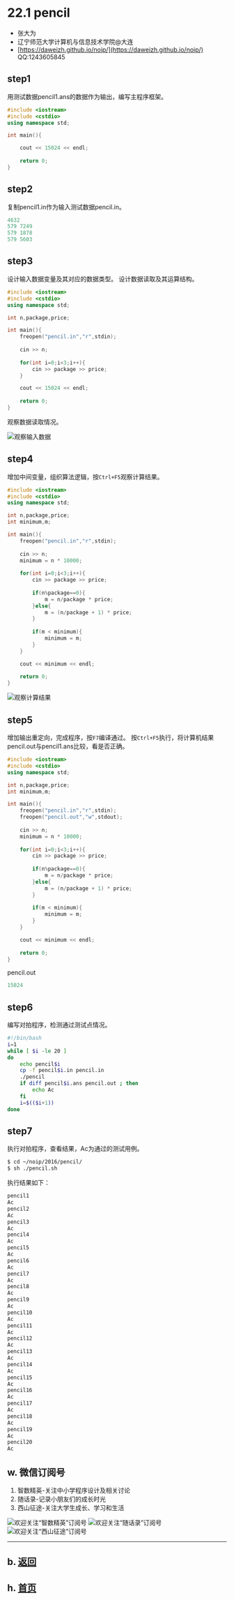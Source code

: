 # 22.1 pencil

- 张大为
- 辽宁师范大学计算机与信息技术学院@大连
- [https://daweizh.github.io/noip/](https://daweizh.github.io/noip/)  QQ:1243605845

## step1

用测试数据pencil1.ans的数据作为输出，编写主程序框架。

~~~cpp
#include <iostream>
#include <cstdio>
using namespace std;

int main(){

    cout << 15024 << endl;
    
    return 0;
}
~~~

## step2

复制pencil1.in作为输入测试数据pencil.in。

~~~cpp
4632
579 7249
579 1878
579 5603
~~~

## step3

设计输入数据变量及其对应的数据类型。
设计数据读取及其运算结构。

~~~cpp
#include <iostream>
#include <cstdio>
using namespace std;

int n,package,price;

int main(){
    freopen("pencil.in","r",stdin);
    
    cin >> n;
    
    for(int i=0;i<3;i++){
        cin >> package >> price;
    }

    cout << 15024 << endl;
    
    return 0;
}
~~~

观察数据读取情况。

![观察输入数据](var.png)

## step4

增加中间变量，组织算法逻辑，按`Ctrl+F5`观察计算结果。

~~~cpp
#include <iostream>
#include <cstdio>
using namespace std;

int n,package,price;
int minimum,m;

int main(){
    freopen("pencil.in","r",stdin);
    
    cin >> n;
    minimum = n * 10000;
    
    for(int i=0;i<3;i++){
        cin >> package >> price;
        
        if(n%package==0){
            m = n/package * price;
        }else{
            m = (n/package + 1) * price;
        }
        
        if(m < minimum){
            minimum = m;
        }
    }

    cout << minimum << endl;
    
    return 0;
}
~~~

![观察计算结果](out.png)

## step5

增加输出重定向，完成程序，按`F7`编译通过。
按`Ctrl+F5`执行，将计算机结果pencil.out与pencil1.ans比较，看是否正确。

~~~cpp
#include <iostream>
#include <cstdio>
using namespace std;

int n,package,price;
int minimum,m;

int main(){
    freopen("pencil.in","r",stdin);
    freopen("pencil.out","w",stdout);
    
    cin >> n;
    minimum = n * 10000;
    
    for(int i=0;i<3;i++){
        cin >> package >> price;
        
        if(n%package==0){
            m = n/package * price;
        }else{
            m = (n/package + 1) * price;
        }
        
        if(m < minimum){
            minimum = m;
        }
    }

    cout << minimum << endl;
    
    return 0;
}
~~~

pencil.out

~~~cpp
15024
~~~

## step6

编写对拍程序，检测通过测试点情况。

~~~sh
#!/bin/bash
i=1
while [ $i -le 20 ]
do
    echo pencil$i
    cp -f pencil$i.in pencil.in
    ./pencil
    if diff pencil$i.ans pencil.out ; then
        echo Ac
    fi
    i=$(($i+1))
done
~~~

## step7

执行对拍程序，查看结果，Ac为通过的测试用例。

~~~sh
$ cd ~/noip/2016/pencil/
$ sh ./pencil.sh
~~~

执行结果如下：

~~~sh
pencil1
Ac
pencil2
Ac
pencil3
Ac
pencil4
Ac
pencil5
Ac
pencil6
Ac
pencil7
Ac
pencil8
Ac
pencil9
Ac
pencil10
Ac
pencil11
Ac
pencil12
Ac
pencil13
Ac
pencil14
Ac
pencil15
Ac
pencil16
Ac
pencil17
Ac
pencil18
Ac
pencil19
Ac
pencil20
Ac
~~~

## w. 微信订阅号

1. 智数精英-关注中小学程序设计及相关讨论
2. 随话录-记录小朋友们的成长时光
2. 西山征途-关注大学生成长、学习和生活

![欢迎关注“智数精英”订阅号](../../../../assets/me/img/idea8.jpg)
![欢迎关注“随话录”订阅号](../../../../assets/me/img/shl8.jpg)
![欢迎关注“西山征途”订阅号](../../../../assets/me/img/xszt8.jpg)

----------

## b. [返回](../../)
    
## h. [首页](../../../../)

